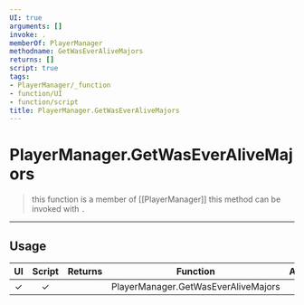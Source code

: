 ```yaml
---
UI: true
arguments: []
invoke: .
memberOf: PlayerManager
methodname: GetWasEverAliveMajors
returns: []
script: true
tags:
- PlayerManager/_function
- function/UI
- function/script
title: PlayerManager.GetWasEverAliveMajors
---
```

# PlayerManager.GetWasEverAliveMajors
> this function is a member of [[PlayerManager]]
> this method can be invoked with `.`
-----
## Usage
|  UI | Script | Returns | Function | Arguments |
|:---:|:------:|-------:|:--------:|:---------|
|✓|✓||PlayerManager.GetWasEverAliveMajors||
